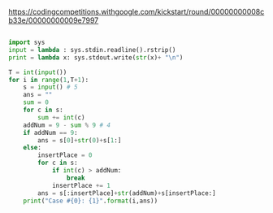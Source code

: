 https://codingcompetitions.withgoogle.com/kickstart/round/00000000008cb33e/00000000009e7997
```python

import sys
input = lambda : sys.stdin.readline().rstrip()
print = lambda x: sys.stdout.write(str(x)+ "\n")

T = int(input())
for i in range(1,T+1):
    s = input() # 5
    ans = ""
    sum = 0
    for c in s:
        sum += int(c)
    addNum = 9 - sum % 9 # 4
    if addNum == 9:
        ans = s[0]+str(0)+s[1:]
    else:
        insertPlace = 0
        for c in s:
            if int(c) > addNum:
                break
            insertPlace += 1
        ans = s[:insertPlace]+str(addNum)+s[insertPlace:]
    print("Case #{0}: {1}".format(i,ans))
```
